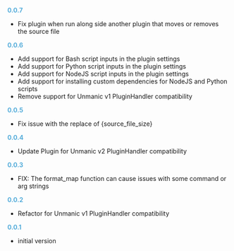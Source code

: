 
**<span style="color:#56adda">0.0.7</span>**
- Fix plugin when run along side another plugin that moves or removes the source file

**<span style="color:#56adda">0.0.6</span>**
- Add support for Bash script inputs in the plugin settings
- Add support for Python script inputs in the plugin settings
- Add support for NodeJS script inputs in the plugin settings
- Add support for installing custom dependencies for NodeJS and Python scripts
- Remove support for Unmanic v1 PluginHandler compatibility

**<span style="color:#56adda">0.0.5</span>**
- Fix issue with the replace of {source_file_size}

**<span style="color:#56adda">0.0.4</span>**
- Update Plugin for Unmanic v2 PluginHandler compatibility

**<span style="color:#56adda">0.0.3</span>**
- FIX: The format_map function can cause issues with some command or arg strings

**<span style="color:#56adda">0.0.2</span>**
- Refactor for Unmanic v1 PluginHandler compatibility

**<span style="color:#56adda">0.0.1</span>**
- initial version
